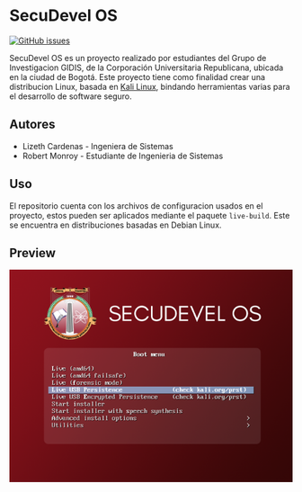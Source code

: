# SecuDevel OS
[![GitHub issues](https://img.shields.io/github/issues/Ponson39/SecuDevel-OS?style=flat-square)](https://github.com/Ponson39/SecuDevel-OS/issues)

SecuDevel OS es un proyecto realizado por estudiantes del Grupo de Investigacion GIDIS, de la Corporación Universitaria Republicana, ubicada en la ciudad de Bogotá.
Este proyecto tiene como finalidad crear una distribucion Linux, basada en [Kali Linux](https://www.kali.org/), bindando herramientas varias para el desarrollo de software seguro.

## Autores 

* Lizeth Cardenas - Ingeniera de Sistemas
* Robert Monroy - Estudiante de Ingenieria de Sistemas

## Uso

El repositorio cuenta con los archivos de configuracion usados en el proyecto, estos pueden ser aplicados mediante el paquete `live-build`. Este se encuentra en distribuciones basadas en Debian Linux.

## Preview

![](/Logo.png)



